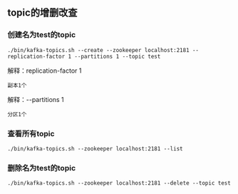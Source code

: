 ## topic的增删改查


### 创建名为test的topic

    ./bin/kafka-topics.sh --create --zookeeper localhost:2181 --replication-factor 1 --partitions 1 --topic test

解释：replication-factor 1

    副本1个

解释：--partitions 1

    分区1个

### 查看所有topic

    ./bin/kafka-topics.sh --zookeeper localhost:2181 --list

### 删除名为test的topic

    ./bin/kafka-topics.sh --zookeeper localhost:2181 --delete --topic test